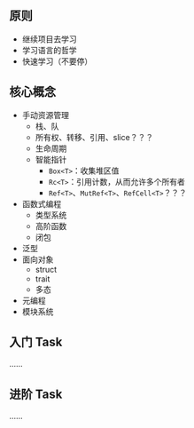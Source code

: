 ## 原则
* 继续项目去学习
* 学习语言的哲学
* 快速学习（不要停）

## 核心概念
* 手动资源管理
  * 栈、队
  * 所有权、转移、引用、slice？？？
  * 生命周期
  * 智能指针
    * `Box<T>`：收集堆区值
    * `Rc<T>`：引用计数，从而允许多个所有者
    * `Ref<T>`、`MutRef<T>`、`RefCell<T>`？？？
* 函数式编程
  * 类型系统
  * 高阶函数
  * 闭包
* 泛型
* 面向对象
  * struct
  * trait
  * 多态
* 元编程
* 模块系统

## 入门 Task
……

## 进阶 Task
……